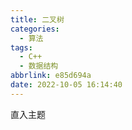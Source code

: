 ```yaml
---
title: 二叉树
categories:
  - 算法
tags:
  - C++
  - 数据结构
abbrlink: e85d694a
date: 2022-10-05 16:14:40
---
```


直入主题

<!--more-->

